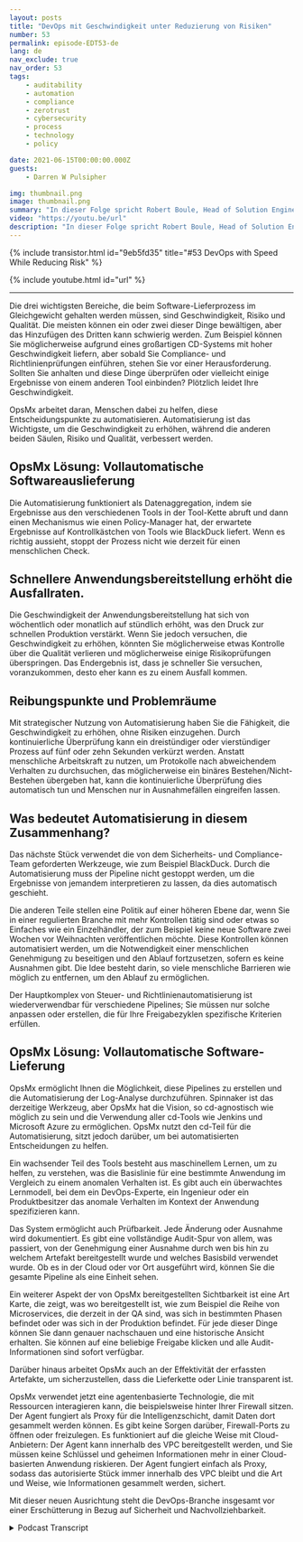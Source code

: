 ```yaml
---
layout: posts
title: "DevOps mit Geschwindigkeit unter Reduzierung von Risiken"
number: 53
permalink: episode-EDT53-de
lang: de
nav_exclude: true
nav_order: 53
tags:
    - auditability
    - automation
    - compliance
    - zerotrust
    - cybersecurity
    - process
    - technology
    - policy

date: 2021-06-15T00:00:00.000Z
guests:
    - Darren W Pulsipher

img: thumbnail.png
image: thumbnail.png
summary: "In dieser Folge spricht Robert Boule, Head of Solution Engineering bei OpsMx, mit Darren darüber, wie man die Geschwindigkeit im DevOps-Prozess verbessern kann, ohne das Risiko zu erhöhen. Die drei Schlüsselbereiche zur Balance in der Softwarebereitstellung sind Geschwindigkeit, Risiko und Qualität. Die meisten können ein oder zwei dieser Dinge managen, aber das Hinzufügen des Dritten kann schwierig werden. Zum Beispiel können Sie möglicherweise aufgrund Ihres großartigen CD-Systems mit Geschwindigkeit liefern, aber sobald Sie Compliance- und Policy-Checks einführen, stehen Sie vor einer Herausforderung. Sollen Sie anhalten und diese Dinge überprüfen oder vielleicht einige Ergebnisse von einem anderen Tool einbeziehen? Plötzlich leidet Ihre Geschwindigkeit."
video: "https://youtu.be/url"
description: "In dieser Folge spricht Robert Boule, Head of Solution Engineering bei OpsMx, mit Darren darüber, wie man die Geschwindigkeit im DevOps-Prozess verbessern kann, ohne das Risiko zu erhöhen. Die drei Schlüsselbereiche zur Balance in der Softwarebereitstellung sind Geschwindigkeit, Risiko und Qualität. Die meisten können ein oder zwei dieser Dinge managen, aber das Hinzufügen des Dritten kann schwierig werden. Zum Beispiel können Sie möglicherweise aufgrund Ihres großartigen CD-Systems mit Geschwindigkeit liefern, aber sobald Sie Compliance- und Policy-Checks einführen, stehen Sie vor einer Herausforderung. Sollen Sie anhalten und diese Dinge überprüfen oder vielleicht einige Ergebnisse von einem anderen Tool einbeziehen? Plötzlich leidet Ihre Geschwindigkeit."
---
```


<div>
{% include transistor.html id="9eb5fd35" title="#53 DevOps with Speed While Reducing Risk" %}

{% include youtube.html id="url" %}
</div>

---

Die drei wichtigsten Bereiche, die beim Software-Lieferprozess im Gleichgewicht gehalten werden müssen, sind Geschwindigkeit, Risiko und Qualität. Die meisten können ein oder zwei dieser Dinge bewältigen, aber das Hinzufügen des Dritten kann schwierig werden. Zum Beispiel können Sie möglicherweise aufgrund eines großartigen CD-Systems mit hoher Geschwindigkeit liefern, aber sobald Sie Compliance- und Richtlinienprüfungen einführen, stehen Sie vor einer Herausforderung. Sollten Sie anhalten und diese Dinge überprüfen oder vielleicht einige Ergebnisse von einem anderen Tool einbinden? Plötzlich leidet Ihre Geschwindigkeit.

OpsMx arbeitet daran, Menschen dabei zu helfen, diese Entscheidungspunkte zu automatisieren. Automatisierung ist das Wichtigste, um die Geschwindigkeit zu erhöhen, während die anderen beiden Säulen, Risiko und Qualität, verbessert werden.

## OpsMx Lösung: Vollautomatische Softwareauslieferung

Die Automatisierung funktioniert als Datenaggregation, indem sie Ergebnisse aus den verschiedenen Tools in der Tool-Kette abruft und dann einen Mechanismus wie einen Policy-Manager hat, der erwartete Ergebnisse auf Kontrollkästchen von Tools wie BlackDuck liefert. Wenn es richtig aussieht, stoppt der Prozess nicht wie derzeit für einen menschlichen Check.

## Schnellere Anwendungsbereitstellung erhöht die Ausfallraten.

Die Geschwindigkeit der Anwendungsbereitstellung hat sich von wöchentlich oder monatlich auf stündlich erhöht, was den Druck zur schnellen Produktion verstärkt. Wenn Sie jedoch versuchen, die Geschwindigkeit zu erhöhen, könnten Sie möglicherweise etwas Kontrolle über die Qualität verlieren und möglicherweise einige Risikoprüfungen überspringen. Das Endergebnis ist, dass je schneller Sie versuchen, voranzukommen, desto eher kann es zu einem Ausfall kommen.

## Reibungspunkte und Problemräume

Mit strategischer Nutzung von Automatisierung haben Sie die Fähigkeit, die Geschwindigkeit zu erhöhen, ohne Risiken einzugehen. Durch kontinuierliche Überprüfung kann ein dreistündiger oder vierstündiger Prozess auf fünf oder zehn Sekunden verkürzt werden. Anstatt menschliche Arbeitskraft zu nutzen, um Protokolle nach abweichendem Verhalten zu durchsuchen, das möglicherweise ein binäres Bestehen/Nicht-Bestehen übergeben hat, kann die kontinuierliche Überprüfung dies automatisch tun und Menschen nur in Ausnahmefällen eingreifen lassen.

## Was bedeutet Automatisierung in diesem Zusammenhang?

Das nächste Stück verwendet die von dem Sicherheits- und Compliance-Team geforderten Werkzeuge, wie zum Beispiel BlackDuck. Durch die Automatisierung muss der Pipeline nicht gestoppt werden, um die Ergebnisse von jemandem interpretieren zu lassen, da dies automatisch geschieht.

Die anderen Teile stellen eine Politik auf einer höheren Ebene dar, wenn Sie in einer regulierten Branche mit mehr Kontrollen tätig sind oder etwas so Einfaches wie ein Einzelhändler, der zum Beispiel keine neue Software zwei Wochen vor Weihnachten veröffentlichen möchte. Diese Kontrollen können automatisiert werden, um die Notwendigkeit einer menschlichen Genehmigung zu beseitigen und den Ablauf fortzusetzen, sofern es keine Ausnahmen gibt. Die Idee besteht darin, so viele menschliche Barrieren wie möglich zu entfernen, um den Ablauf zu ermöglichen.

Der Hauptkomplex von Steuer- und Richtlinienautomatisierung ist wiederverwendbar für verschiedene Pipelines; Sie müssen nur solche anpassen oder erstellen, die für Ihre Freigabezyklen spezifische Kriterien erfüllen.

## OpsMx Lösung: Vollautomatische Software-Lieferung

OpsMx ermöglicht Ihnen die Möglichkeit, diese Pipelines zu erstellen und die Automatisierung der Log-Analyse durchzuführen. Spinnaker ist das derzeitige Werkzeug, aber OpsMx hat die Vision, so ​​cd-agnostisch wie möglich zu sein und die Verwendung aller cd-Tools wie Jenkins und Microsoft Azure zu ermöglichen. OpsMx nutzt den cd-Teil für die Automatisierung, sitzt jedoch darüber, um bei automatisierten Entscheidungen zu helfen.

Ein wachsender Teil des Tools besteht aus maschinellem Lernen, um zu helfen, zu verstehen, was die Basislinie für eine bestimmte Anwendung im Vergleich zu einem anomalen Verhalten ist. Es gibt auch ein überwachtes Lernmodell, bei dem ein DevOps-Experte, ein Ingenieur oder ein Produktbesitzer das anomale Verhalten im Kontext der Anwendung spezifizieren kann.

Das System ermöglicht auch Prüfbarkeit. Jede Änderung oder Ausnahme wird dokumentiert. Es gibt eine vollständige Audit-Spur von allem, was passiert, von der Genehmigung einer Ausnahme durch wen bis hin zu welchem Artefakt bereitgestellt wurde und welches Basisbild verwendet wurde. Ob es in der Cloud oder vor Ort ausgeführt wird, können Sie die gesamte Pipeline als eine Einheit sehen.

Ein weiterer Aspekt der von OpsMx bereitgestellten Sichtbarkeit ist eine Art Karte, die zeigt, was wo bereitgestellt ist, wie zum Beispiel die Reihe von Microservices, die derzeit in der QA sind, was sich in bestimmten Phasen befindet oder was sich in der Produktion befindet. Für jede dieser Dinge können Sie dann genauer nachschauen und eine historische Ansicht erhalten. Sie können auf eine beliebige Freigabe klicken und alle Audit-Informationen sind sofort verfügbar.

Darüber hinaus arbeitet OpsMx auch an der Effektivität der erfassten Artefakte, um sicherzustellen, dass die Lieferkette oder Linie transparent ist.

OpsMx verwendet jetzt eine agentenbasierte Technologie, die mit Ressourcen interagieren kann, die beispielsweise hinter Ihrer Firewall sitzen. Der Agent fungiert als Proxy für die Intelligenzschicht, damit Daten dort gesammelt werden können. Es gibt keine Sorgen darüber, Firewall-Ports zu öffnen oder freizulegen. Es funktioniert auf die gleiche Weise mit Cloud-Anbietern: Der Agent kann innerhalb des VPC bereitgestellt werden, und Sie müssen keine Schlüssel und geheimen Informationen mehr in einer Cloud-basierten Anwendung riskieren. Der Agent fungiert einfach als Proxy, sodass das autorisierte Stück immer innerhalb des VPC bleibt und die Art und Weise, wie Informationen gesammelt werden, sichert.

Mit dieser neuen Ausrichtung steht die DevOps-Branche insgesamt vor einer Erschütterung in Bezug auf Sicherheit und Nachvollziehbarkeit.



<details>
<summary> Podcast Transcript </summary>

<p></p>

</details>
